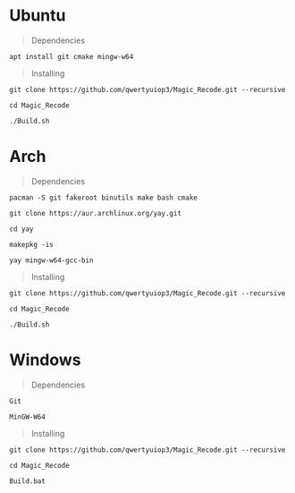 # Ubuntu

> Dependencies

```
apt install git cmake mingw-w64
```

> Installing

```
git clone https://github.com/qwertyuiop3/Magic_Recode.git --recursive

cd Magic_Recode

./Build.sh
```

# Arch

> Dependencies

```
pacman -S git fakeroot binutils make bash cmake

git clone https://aur.archlinux.org/yay.git

cd yay

makepkg -is

yay mingw-w64-gcc-bin
```

> Installing

```
git clone https://github.com/qwertyuiop3/Magic_Recode.git --recursive

cd Magic_Recode

./Build.sh
```

# Windows

> Dependencies

```
Git

MinGW-W64
```

> Installing

```
git clone https://github.com/qwertyuiop3/Magic_Recode.git --recursive

cd Magic_Recode

Build.bat
```
